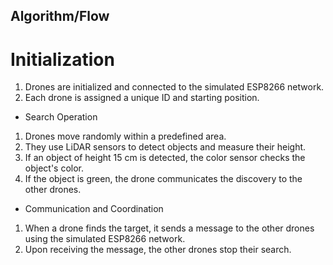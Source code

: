## Algorithm/Flow
# Initialization
1. Drones are initialized and connected to the simulated ESP8266 network.
2. Each drone is assigned a unique ID and starting position.

- Search Operation
1. Drones move randomly within a predefined area.
2. They use LiDAR sensors to detect objects and measure their height.
3. If an object of height 15 cm is detected, the color sensor checks the object's color.
4. If the object is green, the drone communicates the discovery to the other drones.

- Communication and Coordination
1. When a drone finds the target, it sends a message to the other drones using the simulated ESP8266 network.
2. Upon receiving the message, the other drones stop their search.
